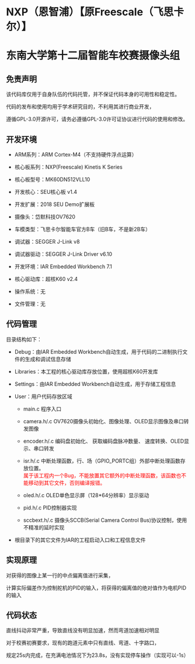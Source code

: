 # NXP（恩智浦）【原Freescale（飞思卡尔）】 
# 东南大学第十二届智能车校赛摄像头组
## 免责声明

该代码库仅用于自身队伍的代码托管，并不保证代码本身的可用性和稳定性。


代码的发布和使用均用于学术研究目的，不利用其进行商业开发，


遵循GPL-3.0开源许可，请务必遵循GPL-3.0许可证协议进行代码的使用和修改。


## 开发环境

- ARM系列：ARM Cortex-M4（不支持硬件浮点运算）


- 核心板系列：NXP(Freescale) Kinetis K Series


- 核心板型号：MK60DN512VLL10


- 开发核心：SEU核心板 v1.4 


- 开发扩展：2018 SEU Demo扩展板


- 摄像头：岱默科技OV7620


- 车模类型：飞思卡尔智能车官方B车（旧B车，不是新2B车）


- 调试器：SEGGER J-Link v8


- 调试器驱动：SEGGER J-Link Driver v6.10


- 开发环境：IAR Embedded Workbench 7.1


- 核心驱动库：超核K60 v2.4


- 操作系统：无


- 文件管理：无


## 代码管理

目录结构如下：

- Debug：由IAR Embedded Workbench自动生成，用于代码的二进制执行文件的生成和调试信息存储

- Libraries：本工程的核心驱动库存放位置，使用超核K60开发库

- Settings：由IAR Embedded Workbench自动生成，用于存储工程信息

- User：用户代码存放区域
	
	- main.c 程序入口

	- camera.h/.c OV7620摄像头初始化、图像处理、OLED显示图像及串口转发图像

	- encoder.h/.c 编码盘初始化、 获取编码盘脉冲数量、 速度转换、OLED显示、串口转发
	
	- isr.h/.c 中断处理函数，行、场（GPIO_PORTC组）外部中断处理函数存放位置。 <br><font color="#FF0000">属于该工程内一个Bug，不能放置其它额外的中断处理函数，该函数也不能移动到其它文件，否则编译报错。</font>

	- oled.h/.c OLED单色显示屏（128*64分辨率）显示驱动

	- pid.h/.c PID控制器实现

	- sccbext.h/.c 摄像头SCCB(Serial Camera Control Bus)协议控制，使用不精准的延时实现

- 根目录下的其它文件为IAR的工程启动入口和工程信息文件

## 实现原理

对获得的图像上某一行的中点偏离值进行采集，

计算实际偏差作为控制舵机的PID的输入，将获得的偏离值的绝对值作为电机PID的输入

## 代码状态

直线抖动非常严重，导致直线没有明显加速，然而弯道加速相对明显

对于校赛初赛要求，现有的跑道元素中只有直线、弯道、十字路口，

规定25s内完成，在充满电池情况下为23.8s，没有实现停车操作（实现可以-1s）